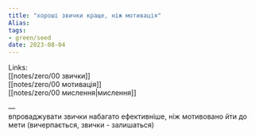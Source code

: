 ```yaml
---
title: "хороші звички краще, ніж мотивація"
Alias: 
tags:
- green/seed
date: 2023-08-04
---
```

Links:  
[[notes/zero/00 звички]]  
[[notes/zero/00 мотивація]]  
[[notes/zero/00 мислення|мислення]]

—  
впроваджувати звички набагато ефективніше, ніж мотивовано йти до мети (вичерпається, звички - залишаться)
